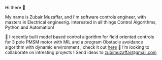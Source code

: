Hi there 👋

My name is Zubair Muzaffar, and I'm software controls engineer, with masters in Electrical engineerig. Interested in all things Control Algorithms, Python and Automation!

🌱 I recently built model based control algorithm for field oriented controls for 3 pole PMSM motor with MIL and a program Obstacle avoidance algorithm with dynamic environment , check it out [here](https://www.youtube.com/watch?v=fEtC6--1kEk&ab_channel=ZUBAIRMUZAFFAR)
👯 I’m looking to collaborate on intresting projects !
Send ideas to zubimuzaffar@gmail.com
